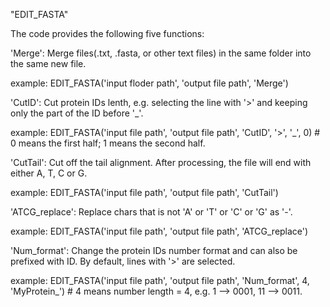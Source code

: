 "EDIT_FASTA" 

The code provides the following five functions:

'Merge': Merge files(.txt, .fasta, or other text files) in the same folder into the same new file.

  example:
  EDIT_FASTA('input floder path', 'output file path', 'Merge')
  
'CutID': Cut protein IDs lenth, e.g. selecting the line with '>' and keeping only the part of the ID before '_'.

  example:
  EDIT_FASTA('input file path', 'output file path', 'CutID', '>', '_', 0) # 0 means the first half; 1 means the second half.
  
'CutTail': Cut off the tail alignment. After processing, the file will end with either A, T, C or G.

  example:
  EDIT_FASTA('input file path', 'output file path', 'CutTail')
  
'ATCG_replace': Replace chars that is not 'A' or 'T' or 'C' or 'G' as '-'.

  example:
  EDIT_FASTA('input file path', 'output file path', 'ATCG_replace')
  
'Num_format': Change the protein IDs number format and can also be prefixed with ID. By default, lines with '>' are selected.

  example:
  EDIT_FASTA('input file path', 'output file path', 'Num_format', 4, 'MyProtein_') # 4 means number length = 4, e.g. 1 --> 0001, 11 --> 0011.
